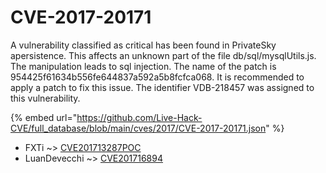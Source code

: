 # CVE-2017-20171

A vulnerability classified as critical has been found in PrivateSky apersistence. This affects an unknown part of the file db/sql/mysqlUtils.js. The manipulation leads to sql injection. The name of the patch is 954425f61634b556fe644837a592a5b8fcfca068. It is recommended to apply a patch to fix this issue. The identifier VDB-218457 was assigned to this vulnerability.

{% embed url="https://github.com/Live-Hack-CVE/full_database/blob/main/cves/2017/CVE-2017-20171.json" %}


* FXTi ~> [CVE201713287POC](https://zeste.alice-snow.ru/2017/database/cve-2017-20171/cve201713287poc-fxti)
* LuanDevecchi ~> [CVE201716894](https://zeste.alice-snow.ru/2017/database/cve-2017-20171/cve201716894-luandevecchi)